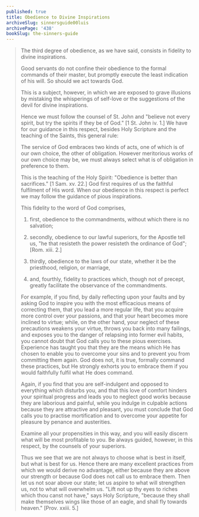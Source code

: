 ```yaml
---
published: true
title: Obedience to Divine Inspirations
archiveSlug: sinnersguide00luis
archivePage: '438'
bookSlug: the-sinners-guide
---
```


> The third degree of obedience, as we have said, consists in fidelity to divine inspirations.
> 
> Good servants do not confine their obedience to the formal commands of their master, but promptly execute the least indication of his will. So should we act towards God.
> 
> This is a subject, however, in which we are exposed to grave illusions by mistaking the whisperings of self-love or the suggestions of the devil for divine inspirations.
> 
> Hence we must follow the counsel of St. John and "believe not every spirit, but try the spirits if they be of God." [1 St. John iv. 1.] We have for our guidance in this respect, besides Holy Scripture and the teaching of the Saints, this general rule:
> 
> The service of God embraces two kinds of acts, one of which is of our own choice, the other of obligation. However meritorious works of our own choice may be, we must always select what is of obligation in preference to them.
> 
> This is the teaching of the Holy Spirit: "Obedience is better than sacrifices." [1 Sam. xv. 22.] God first requires of us the faithful fulfilment of His word. When our obedience in this respect is perfect we may follow the guidance of pious inspirations.
> 
> This fidelity to the word of God comprises,
> 
> 1. first, obedience to the commandments, without which there is no salvation;
> 
> 2. secondly, obedience to our lawful superiors, for the Apostle tell us, "he that resisteth the power resisteth the ordinance of God"; [Rom. xiii. 2.]
> 
> 3. thirdly, obedience to the laws of our state, whether it be the priesthood, religion, or marriage,
> 
> 4. and, fourthly, fidelity to practices which, though not of precept, greatly facilitate the observance of the commandments.
> 
> For example, if you find, by daily reflecting upon your faults and by asking God to inspire you with the most efficacious means of correcting them, that you lead a more regular life, that you acquire more control over your passions, and that your heart becomes more inclined to virtue; while, on the other hand, your neglect of these precautions weakens your virtue, throws you back into many failings, and exposes you to the danger of relapsing into former evil habits, you cannot doubt that God calls you to these pious exercises. Experience has taught you that they are the means which He has chosen to enable you to overcome your sins and to prevent you from committing them again. God does not, it is true, formally command these practices, but He strongly exhorts you to embrace them if you would faithfully fulfil what He does command.
> 
> Again, if you find that you are self-indulgent and opposed to everything which disturbs you, and that this love of comfort hinders your spiritual progress and leads you to neglect good works because they are laborious and painful, while you indulge in culpable actions because they are attractive and pleasant, you must conclude that God calls you to practise mortification and to overcome your appetite for pleasure by penance and austerities.
> 
> Examine all your propensities in this way, and you will easily discern what will be most profitable to you. Be always guided, however, in this respect, by the counsels of your superiors.
> 
> Thus we see that we are not always to choose what is best in itself, but what is best for us. Hence there are many excellent practices from which we would derive no advantage, either because they are above our strength or because God does not call us to embrace them. Then let us not soar above our state; let us aspire to what will strengthen us, not to what will overwhelm us. "Lift not up thy eyes to riches which thou canst not have," says Holy Scripture, "because they shall make themselves wings like those of an eagle, and shall fly towards heaven." [Prov. xxiii. 5.]

